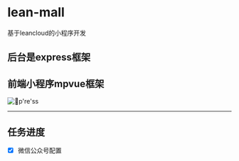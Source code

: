 # lean-mall

基于leancloud的小程序开发

## 后台是express框架

## 前端小程序mpvue框架

![🤢p're'ss](https://ws3.sinaimg.cn/large/006tNc79gy1fswto9hknlj30qe0dh74r.jpg)

-----

## 任务进度

- [x] 微信公众号配置
